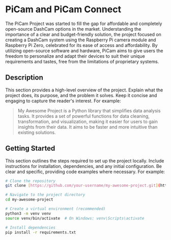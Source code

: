 # PiCam and PiCam Connect

The PiCam Project was started to fill the gap for affordable and completely open-source DashCam options in the market. Understanding the importance of a clear and budget-friendly solution, the project focused on creating a DashCam system using the Raspberry Pi camera module and Raspberry Pi Zero, celebrated for its ease of access and affordability. By utilizing open-source software and hardware, PiCam aims to give users the freedom to personalize and adapt their devices to suit their unique requirements and tastes, free from the limitations of proprietary systems. 


## **Description**

This section provides a high-level overview of the project.  Explain what the project does, its purpose, and the problem it solves.  Keep it concise and engaging to capture the reader's interest.  For example:

> My Awesome Project is a Python library that simplifies data analysis tasks. It provides a set of powerful functions for data cleaning, transformation, and visualization, making it easier for users to gain insights from their data.  It aims to be faster and more intuitive than existing solutions.

## **Getting Started**

This section outlines the steps required to set up the project locally.  Include instructions for installation, dependencies, and any initial configuration.  Be clear and specific, providing code examples where necessary. For example:

```bash
# Clone the repository
git clone [https://github.com/your-username/my-awesome-project.git](https://www.google.com/search?q=https://github.com/your-username/my-awesome-project.git)

# Navigate to the project directory
cd my-awesome-project

# Create a virtual environment (recommended)
python3 -m venv venv
source venv/bin/activate  # On Windows: venv\Scripts\activate

# Install dependencies
pip install -r requirements.txt
